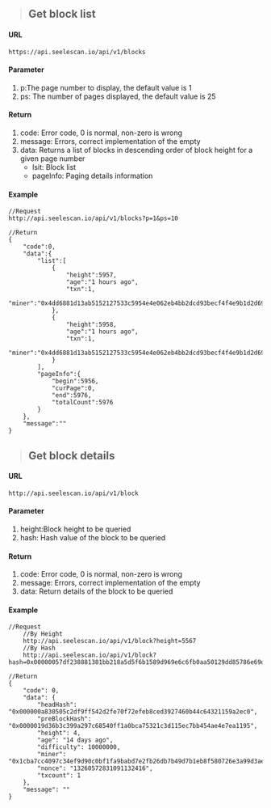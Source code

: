 >## Get block list
#### URL
	https://api.seelescan.io/api/v1/blocks

#### Parameter 
1. p:The page number to display, the default value is 1
2. ps: The number of pages displayed, the default value is 25

#### Return
1. code: Error code, 0 is normal, non-zero is wrong
2. message: Errors, correct implementation of the empty
3. data: Returns a list of blocks in descending order of block height for a given page number
	- lsit: Block list
	- pageInfo: Paging details information

#### Example
	//Request
	http://api.seelescan.io/api/v1/blocks?p=1&ps=10
	
	//Return
	{
		"code":0,
		"data":{
			"list":[
				{
					"height":5957,
					"age":"1 hours ago",
					"txn":1,
					"miner":"0x4dd6881d13ab5152127533c5954e4e062eb4bb2dcd93becf4f4e9b1d2d69f1363eea0395e8e76a2716b033d1e3cc8da2bf24811b1e31a86ac8bcacca4c4b29bd"
				},
				{
					"height":5958,
					"age":"1 hours ago",
					"txn":1,
					"miner":"0x4dd6881d13ab5152127533c5954e4e062eb4bb2dcd93becf4f4e9b1d2d69f1363eea0395e8e76a2716b033d1e3cc8da2bf24811b1e31a86ac8bcacca4c4b29bd"
				}
			],
			"pageInfo":{
				"begin":5956,
				"curPage":0,
				"end":5976,
				"totalCount":5976
			}
		},
		"message":""
	}

>## Get block details
#### URL
	http://api.seelescan.io/api/v1/block
	
#### Parameter 
1. height:Block height to be queried
2. hash: Hash value of the block to be queried

#### Return
1. code: Error code, 0 is normal, non-zero is wrong
2. message: Errors, correct implementation of the empty
3. data: Return details of the block to be queried

#### Example
	//Request
		//By Height
		http://api.seelescan.io/api/v1/block?height=5567
		//By Hash
		http://api.seelescan.io/api/v1/block?hash=0x00000057df238881381bb218a5d5f6b1589d969e6c6fb0aa50129dd85786e69d
	
	//Return
	{
		"code": 0, 
		"data": {
			"headHash": "0x000000a830505c2df9ff542d2fe70f72efeb8ced3927460b44c64321159a2ec0", 
			"preBlockHash": "0x0000019d36b3c399a297c68540ff1a0bca75321c3d115ec7bb454ae4e7ea1195", 
			"height": 4, 
			"age": "14 days ago", 
			"difficulty": 10000000, 
			"miner": "0x1cba7cc4097c34ef9d90c0bf1fa9babd7e2fb26db7b49d7b1eb8f580726e3a99d3aec263fc8de535e74a79138622d320b3765b0a75fabd084985c456c6fe65bb", 
			"nonce": "13260572831091132416", 
			"txcount": 1
		}, 
		"message": ""
	}
